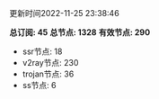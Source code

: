 更新时间2022-11-25 23:38:46

**总订阅: 45**
**总节点: 1328**
**有效节点: 290**
- ssr节点: 18
- v2ray节点: 230
- trojan节点: 36
- ss节点: 6

